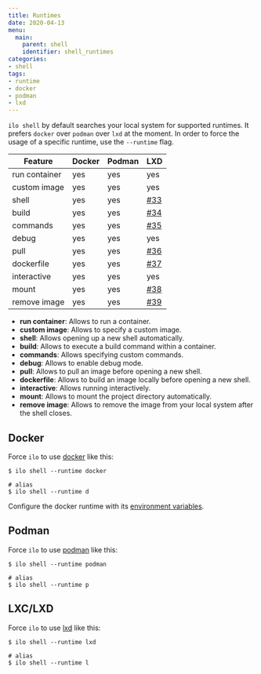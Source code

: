 ```yaml
---
title: Runtimes
date: 2020-04-13
menu:
  main:
    parent: shell
    identifier: shell_runtimes
categories:
- shell
tags:
- runtime
- docker
- podman
- lxd
---
```


`ilo shell` by default searches your local system for supported runtimes. It prefers `docker` over `podman` over `lxd` at the moment. In order to force the usage of a specific runtime, use the `--runtime` flag.

| Feature        | Docker | Podman | LXD  |
|----------------|--------|--------|------|
| run container  | yes    | yes    | yes  |
| custom image   | yes    | yes    | yes  |
| shell          | yes    | yes    | [#33](https://github.com/metio/ilo/issues/33) |
| build          | yes    | yes    | [#34](https://github.com/metio/ilo/issues/34) |
| commands       | yes    | yes    | [#35](https://github.com/metio/ilo/issues/35) |
| debug          | yes    | yes    | yes  |
| pull           | yes    | yes    | [#36](https://github.com/metio/ilo/issues/36) |
| dockerfile     | yes    | yes    | [#37](https://github.com/metio/ilo/issues/37) |
| interactive    | yes    | yes    | yes  |
| mount          | yes    | yes    | [#38](https://github.com/metio/ilo/issues/38) |
| remove image   | yes    | yes    | [#39](https://github.com/metio/ilo/issues/39) |

- **run container**: Allows to run a container.
- **custom image**: Allows to specify a custom image.
- **shell**: Allows opening up a new shell automatically.
- **build**: Allows to execute a build command within a container.
- **commands**: Allows specifying custom commands.
- **debug**: Allows to enable debug mode.
- **pull**: Allows to pull an image before opening a new shell.
- **dockerfile**: Allows to build an image locally before opening a new shell.
- **interactive**: Allows running interactively.
- **mount**: Allows to mount the project directory automatically.
- **remove image**: Allows to remove the image from your local system after the shell closes.

## Docker

Force `ilo` to use [docker](https://www.docker.com/)  like this:

```shell script
$ ilo shell --runtime docker

# alias
$ ilo shell --runtime d
```

Configure the docker runtime with its [environment variables](https://docs.docker.com/engine/reference/commandline/cli/#environment-variables).

## Podman

Force `ilo` to use [podman](https://podman.io/) like this:

```shell script
$ ilo shell --runtime podman

# alias
$ ilo shell --runtime p
```

## LXC/LXD

Force `ilo` to use [lxd](https://linuxcontainers.org/lxd/introduction/) like this:

```shell script
$ ilo shell --runtime lxd

# alias
$ ilo shell --runtime l
```
